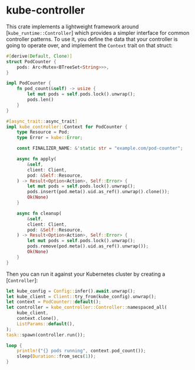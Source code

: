# kube-controller

This crate implements a lightweight framework around
[`kube_runtime::Controller`] which provides a simpler interface for common
controller patterns. To use it, you define the data that your controller is
going to operate over, and implement the `Context` trait on that struct:

```rust
#[derive(Default, Clone)]
struct PodCounter {
    pods: Arc<Mutex<BTreeSet<String>>>,
}

impl PodCounter {
    fn pod_count(&self) -> usize {
        let mut pods = self.pods.lock().unwrap();
        pods.len()
    }
}

#[async_trait::async_trait]
impl kube_controller::Context for PodCounter {
    type Resource = Pod;
    type Error = kube::Error;

    const FINALIZER_NAME: &'static str = "example.com/pod-counter";

    async fn apply(
        &self,
        client: Client,
        pod: &Self::Resource,
    ) -> Result<Option<Action>, Self::Error> {
        let mut pods = self.pods.lock().unwrap();
        pods.insert(pod.meta().uid.as_ref().unwrap().clone());
        Ok(None)
    }

    async fn cleanup(
        &self,
        client: Client,
        pod: &Self::Resource,
    ) -> Result<Option<Action>, Self::Error> {
        let mut pods = self.pods.lock().unwrap();
        pods.remove(pod.meta().uid.as_ref().unwrap());
        Ok(None)
    }
}
```

Then you can run it against your Kubernetes cluster by creating a
[`Controller`]:

```rust
let kube_config = Config::infer().await.unwrap();
let kube_client = Client::try_from(kube_config).unwrap();
let context = PodCounter::default();
let controller = kube_controller::Controller::namespaced_all(
    kube_client,
    context.clone(),
    ListParams::default(),
);
task::spawn(controller.run());

loop {
    println!("{} pods running", context.pod_count());
    sleep(Duration::from_secs(1));
}
```
